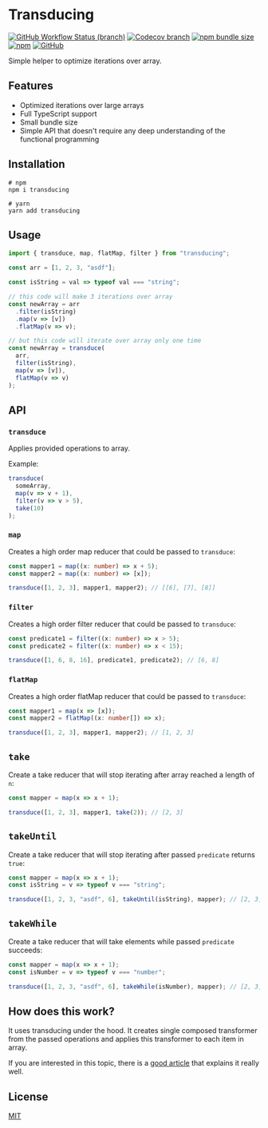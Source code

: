 # Transducing

[![GitHub Workflow Status (branch)](https://img.shields.io/github/workflow/status/Ayub-Begimkulov/transducing/Test/master?label=CI&logo=github&style=flat-square)](https://github.com/Ayub-Begimkulov/ts-get-set/actions/workflows/main.yml)
[![Codecov branch](https://img.shields.io/codecov/c/github/Ayub-Begimkulov/transducing/master?style=flat-square)](https://app.codecov.io/gh/Ayub-Begimkulov/transducing)
[![npm bundle size](https://img.shields.io/bundlephobia/minzip/transducing?style=flat-square)](https://bundlephobia.com/result?p=transducing@0.2.1)
[![npm](https://img.shields.io/npm/v/transducing?style=flat-square)](https://www.npmjs.com/package/transducing)
[![GitHub](https://img.shields.io/github/license/Ayub-Begimkulov/transducing?style=flat-square)](https://github.com/Ayub-Begimkulov/transducing/blob/master/LICENSE)

Simple helper to optimize iterations over array.

## Features

- Optimized iterations over large arrays
- Full TypeScript support
- Small bundle size
- Simple API that doesn't require any deep understanding of the functional programming

## Installation

```shell
# npm
npm i transducing

# yarn
yarn add transducing
```

## Usage

```ts
import { transduce, map, flatMap, filter } from "transducing";

const arr = [1, 2, 3, "asdf"];

const isString = val => typeof val === "string";

// this code will make 3 iterations over array
const newArray = arr
  .filter(isString)
  .map(v => [v])
  .flatMap(v => v);

// but this code will iterate over array only one time
const newArray = transduce(
  arr,
  filter(isString),
  map(v => [v]),
  flatMap(v => v)
);
```

## API

### `transduce`

Applies provided operations to array.

Example:

```ts
transduce(
  someArray,
  map(v => v + 1),
  filter(v => v > 5),
  take(10)
);
```

### `map`

Creates a high order map reducer that could be passed to `transduce`:

```ts
const mapper1 = map((x: number) => x + 5);
const mapper2 = map((x: number) => [x]);

transduce([1, 2, 3], mapper1, mapper2); // [[6], [7], [8]]
```

### `filter`

Creates a high order filter reducer that could be passed to `transduce`:

```ts
const predicate1 = filter((x: number) => x > 5);
const predicate2 = filter((x: number) => x < 15);

transduce([1, 6, 8, 16], predicate1, predicate2); // [6, 8]
```

### `flatMap`

Creates a high order flatMap reducer that could be passed to `transduce`:

```ts
const mapper1 = map(x => [x]);
const mapper2 = flatMap((x: number[]) => x);

transduce([1, 2, 3], mapper1, mapper2); // [1, 2, 3]
```

## `take`

Create a take reducer that will stop iterating after array reached a length of `n`:

```ts
const mapper = map(x => x + 1);

transduce([1, 2, 3], mapper1, take(2)); // [2, 3]
```

## `takeUntil`

Create a take reducer that will stop iterating after passed `predicate` returns `true`:

```ts
const mapper = map(x => x + 1);
const isString = v => typeof v === "string";

transduce([1, 2, 3, "asdf", 6], takeUntil(isString), mapper); // [2, 3, 4]
```

## `takeWhile`

Create a take reducer that will take elements while passed `predicate` succeeds:

```ts
const mapper = map(x => x + 1);
const isNumber = v => typeof v === "number";

transduce([1, 2, 3, "asdf", 6], takeWhile(isNumber), mapper); // [2, 3, 4]
```

## How does this work?

It uses transducing under the hood. It creates single composed transformer from the passed operations and applies this transformer to each item in array.

If you are interested in this topic, there is a [good article](https://www.digitalocean.com/community/tutorials/javascript-functional-programming-explained-fusion-transduction)
that explains it really well.

## License

[MIT](./LICENSE)
